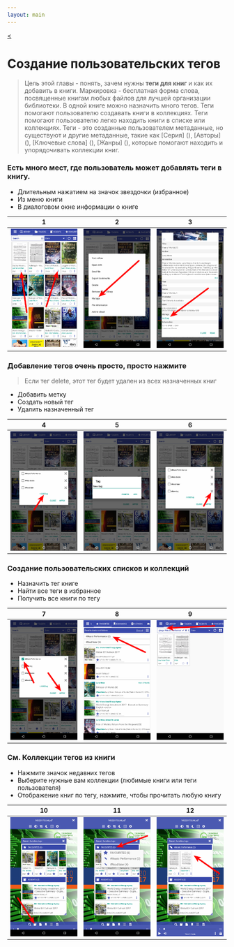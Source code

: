 ```yaml
---
layout: main
---
```

[<](/wiki/faq/ru)

# Создание пользовательских тегов

> Цель этой главы - понять, зачем нужны __теги для книг__ и как их добавить в книги. Маркировка - бесплатная форма
слова, посвященные книгам любых файлов для лучшей организации библиотеки. В одной книге можно назначить много тегов. Теги помогают пользователю создавать книги
в коллекциях. Теги помогают пользователю легко находить книги в списке или коллекциях.
Теги - это созданные пользователем метаданные, но существуют и другие метаданные, такие как [Серия] (), [Авторы] (), [Ключевые слова] (), [Жанры] (), которые помогают
находить и упорядочивать коллекции книг.

### Есть много мест, где пользователь может __добавлять теги__ в книгу.

* Длительным нажатием на значок звездочки (избранное)
* Из меню книги
* В диалоговом окне информации о книге

|1|2|3|
|-|-|-|
|![](1.png)|![](2.png)|![](3.png)|

### Добавление тегов очень просто, просто нажмите

> Если тег delete, этот тег будет удален из всех назначенных книг

* Добавить метку
* Создать новый тег
* Удалить назначенный тег

|4|5|6|
|-|-|-|
|![](4.png)|![](5.png)|![](6.png)|


### Создание пользовательских списков и коллекций

* Назначить тег книге
* Найти все теги в избранное
* Получить все книги по тегу

|7|8|9|
|-|-|-|
|![](7.png)|![](8.png)|![](9.png)|

### См. Коллекции тегов из книги

* Нажмите значок недавних тегов
* Выберите нужные вам коллекции (любимые книги или теги пользователя)
* Отображение книг по тегу, нажмите, чтобы прочитать любую книгу

|10|11|12|
|-|-|-|
|![](10.png)|![](11.png)|![](12.png)|
